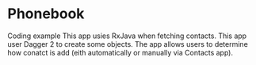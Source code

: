 # Phonebook
Coding example
This app usies RxJava when fetching contacts.
This app user Dagger 2 to create some objects.
The app allows users to determine how conatct is add (eith automatically or manually via Contacts app).
